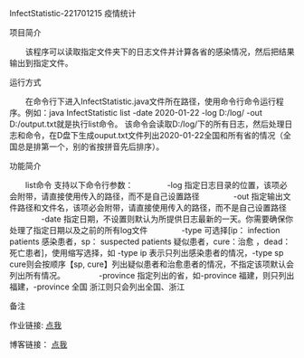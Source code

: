InfectStatistic-221701215
疫情统计

项目简介

  该程序可以读取指定文件夹下的日志文件并计算各省的感染情况，然后把结果输出到指定文件。


运行方式

  在命令行下进入InfectStatistic.java文件所在路径，使用命令行命令运行程序。例如：java InfectStatistic list -date 2020-01-22 -log D:/log/ -out D:/output.txt就是执行list命令。
该命令会读取D:/log/下的所有日志，然后处理日志和命令，在D盘下生成ouput.txt文件列出2020-01-22全国和所有省的情况（全国总是排第一个，别的省按拼音先后排序）。


功能简介

  list命令 支持以下命令行参数：
    -log 指定日志目录的位置，该项必会附带，请直接使用传入的路径，而不是自己设置路径
    -out 指定输出文件路径和文件名，该项必会附带，请直接使用传入的路径，而不是自己设置路径
    -date 指定日期，不设置则默认为所提供日志最新的一天。你需要确保你处理了指定日期以及之前的所有log文件
    -type 可选择[ip： infection patients 感染患者，sp： suspected patients 疑似患者，cure：治愈 ，dead：死亡患者]，使用缩写选择，如 -type ip 表示只列出感染患者的情况，-type sp cure则会按顺序【sp, cure】列出疑似患者和治愈患者的情况，不指定该项默认会列出所有情况。
    -province 指定列出的省，如-province 福建，则只列出福建，-province 全国 浙江则只会列出全国、浙江

备注

作业链接:  [点我](https://edu.cnblogs.com/campus/fzu/2020SPRINGS/homework/10287)



博客链接： [点我](https://www.cnblogs.com/yangmingwei969/p/12298734.html)
